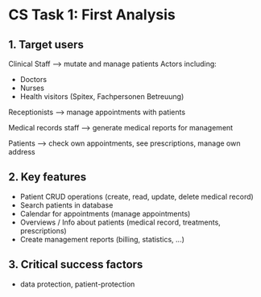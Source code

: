 # CS Task 1: First Analysis

## 1. Target users

Clinical Staff --> mutate and manage patients
Actors including:
* Doctors
* Nurses
* Health visitors (Spitex, Fachpersonen Betreuung)

Receptionists --> manage appointments with patients

Medical records staff --> generate medical reports for management

Patients --> check own appointments, see prescriptions, manage own address

## 2. Key features

* Patient CRUD operations (create, read, update, delete medical record)
* Search patients in database
* Calendar for appointments (manage appointments)
* Overviews / Info about patients (medical record, treatments, prescriptions)
* Create management reports (billing, statistics, ...)


## 3. Critical success factors

* data protection, patient-protection 

